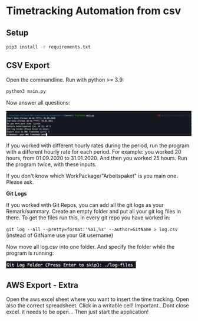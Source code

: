 # Timetracking Automation from csv

## Setup

```bash
pip3 install -r requirements.txt
```

## CSV Export

Open the commandline.
Run with python >= 3.9:
```bash
python3 main.py
```

Now answer all questions:

![img/how_to_png.png](img/how_to_png.png)

If you worked with different hourly rates during the period, run the program with a different hourly rate for each period.
For example: you worked 20 hours, from 01.09.2020 to 31.01.2020. And then you worked 25 hours.
Run the program twice, with these inputs.

If you don't know which WorkPackage/"Arbeitspaket" is you main one. Please ask.

**Git Logs**

If you worked with Git Repos, you can add all the git logs as your Remark/summary.
Create an empty folder and put all your git log files in there.
To get the files run this, in every git repo you have worked in: 

`git log --all --pretty=format:'%ai,%s' --author=GitName > log.csv`
(instead of GitName use your Git username)

Now move all log.csv into one folder. And specify the folder while the program is running:

![](./img/Screen%20Shot%202021-11-30%20at%2015.40.42.png)

## AWS Export - Extra

Open the aws excel sheet where you want to insert the time tracking. 
Open also the correct spreadsheet. Click in a writable cell!
Important...Dont close excel. it needs to be open...
Then just start the application! 
